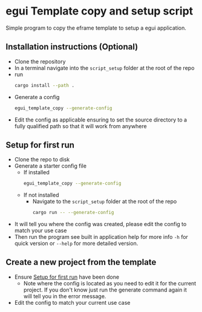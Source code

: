 # egui Template copy and setup script

Simple program to copy the eframe template to setup a egui application.

## Installation instructions (Optional)

- Clone the repository
- In a terminal navigate into the `script_setup` folder at the root of the repo
- run
  ```sh
  cargo install --path .
  ```
- Generate a config
  ```sh
  egui_template_copy --generate-config
  ```
- Edit the config as applicable ensuring to set the source directory to a fully qualified path so that it will work from anywhere

## Setup for first run

- Clone the repo to disk
- Generate a starter config file
  - If installed
    ```sh
    egui_template_copy --generate-config
    ```
  - If not installed
    - Navigate to the `script_setup` folder at the root of the repo
      ```sh
      cargo run -- --generate-config
      ```
- It will tell you where the config was created, please edit the config to match your use case
- Then run the program see built in application help for more info `-h` for quick version or `--help` for more detailed version.

## Create a new project from the template

- Ensure [Setup for first run](#setup-for-first-run) have been done
  - Note where the config is located as you need to edit it for the current project.
    If you don't know just run the generate command again it will tell you in the error message.
- Edit the config to match your current use case
